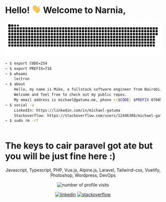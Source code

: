 # Hello! <img src="https://github.com/MichaelGatuma/MichaelGatuma/blob/main/wave.gif" width="30px"> Welcome to Narnia,

<a href=#><img src="gitsnake.svg"></a>

```sh
~ $ export CODE=254
~ $ export PREFIX=716
~ $ whoami
    lectron
~ $ about
    Hello, my name is Mike, a fullstack software engineer from Nairobi, Kenya.
    Welcome and feel free to check out my public repos.
    My email address is michael@gatuma.me, phone +($CODE) $PREFIX 076053
~ $ social -a
    LinkedIn: https://linkedin.com/in/michael-gatuma
    Stackoverflow: https://stackoverflow.com/users/12446308/michael-gatuma
~ $ sudo rm -rf
    
```
# The keys to cair paravel got ate but you will be just fine here :)

<p align="center">
    Javascript, Typescript, PHP, Vue.js, Alpine.js, Laravel, Tailwind-css, Vuetify, Photoshop, Wordpress, DevOps
</p>

<p align="center">    
  <img src="https://komarev.com/ghpvc/?username=michaelgatuma&label=Profile%20views&color=00993c&style=for-the-badge" alt="number of profile visits" />
</p>

<p align="center">
  <a target="_blank" href="https://linkedin.com/in/michael-gatuma"><img src="https://img.icons8.com/color/50/000000/linkedin.png" alt="linkedin"/></a>
  <a target="_blank" href="https://stackoverflow.com/users/12446308/michael-gatuma"><img src="https://img.icons8.com/color/50/000000/stackoverflow.png" alt="stackoverflow"/></a>
</p>

<!-- 
[![Michael's wakatime stats](https://github-readme-stats.vercel.app/api/wakatime?username=michaelgatuma)](https://github.com/MichaelGatuma/github-readme-stats) -->
